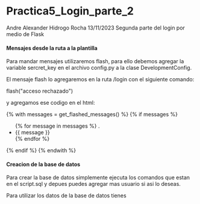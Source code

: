 # Practica5_Login_parte_2
Andre Alexander Hidrogo Rocha 13/11/2023 Segunda parte del login por medio de Flask

#### Mensajes desde la ruta a la plantilla
Para mandar mensajes utilizaremos flash, para ello debemos agregar la variable sercret_key en el archivo config.py a la clase DevelopmentConfig.

El mensaje flash lo agregaremos en la ruta /login con el siguiente comando:

flash("acceso rechazado")

y agregamos ese codigo en el html:

{% with messages = get_flashed_messages() %}
   {% if messages %}
     <ul>
       {% for message in messages %}
         .<li class="alert alert-warning">{{ message }}</li>
       {% endfor %}
     </ul>
   {% endif %}
 {% endwith %}

#### Creacion de la base de datos
Para crear la base de datos simplemente ejecuta los comandos que estan en el script.sql y depues puedes agregar mas usuario si asi lo deseas.

Para utilizar los datos de la base de datos tienes 
 
 

